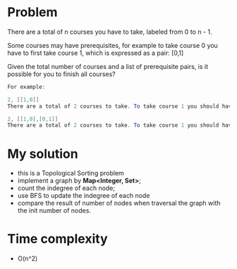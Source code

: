 # Problem
There are a total of n courses you have to take, labeled from 0 to n - 1.

Some courses may have prerequisites, for example to take course 0 you have to first take course 1, which is expressed as a pair: [0,1]

Given the total number of courses and a list of prerequisite pairs, is it possible for you to finish all courses?

```Java
For example:

2, [[1,0]]
There are a total of 2 courses to take. To take course 1 you should have finished course 0. So it is possible.

2, [[1,0],[0,1]]
There are a total of 2 courses to take. To take course 1 you should have finished course 0, and to take course 0 you should also have finished course 1. So it is impossible.
```

# My solution

* this is a Topological Sorting problem
* implement a graph by **Map<Integer, Set<Integer>>**;
* count the indegree of each node;
* use BFS to update the indegree of each node
* compare the result of number of nodes when traversal the graph with the init number of nodes.

# Time complexity
* O(n^2)
